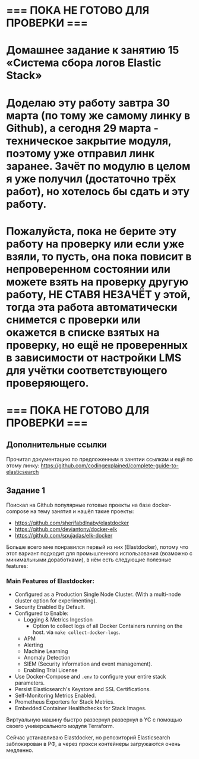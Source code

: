 # === ПОКА НЕ ГОТОВО ДЛЯ ПРОВЕРКИ === 

# Домашнее задание к занятию 15 «Система сбора логов Elastic Stack»

# Доделаю эту работу завтра 30 марта (по тому же самому линку в Github), а сегодня 29 марта  - техническое закрытие модуля, поэтому уже отправил линк заранее. Зачёт по модулю в целом я уже получил (достаточно трёх работ), но хотелось бы сдать и эту работу.

# Пожалуйста, пока не берите эту работу на проверку или если уже взяли, то пусть, она пока повисит в непроверенном состоянии или можете взять на проверку другую работу, НЕ СТАВЯ НЕЗАЧЁТ у этой, тогда эта работа автоматически снимется с проверки или окажется в списке взятых на проверку, но ещё не проверенных в зависимости от настройки LMS для учётки соответствующего проверяющего.

# === ПОКА НЕ ГОТОВО ДЛЯ ПРОВЕРКИ === 


## Дополнительные ссылки

Прочитал документацию по предложенным в занятии ссылкам и ещё по этому линку: https://github.com/codingexplained/complete-guide-to-elasticsearch

## Задание 1
Поискал на Github популярные готовые проекты на базе docker-compose на тему занятия и нашёл такие проекты:

* https://github.com/sherifabdlnaby/elastdocker
* https://github.com/deviantony/docker-elk
* https://github.com/spujadas/elk-docker

Больше всего мне понравился первый из них (Elastdocker), потому что этот вариант подходит для промышленного использования (возможно с минимальными доработками), в нём есть следующие полезные features:

### Main Features of Elastdocker:
- Configured as a Production Single Node Cluster. (With a multi-node cluster option for experimenting).
- Security Enabled By Default.
- Configured to Enable:
  - Logging & Metrics Ingestion
    - Option to collect logs of all Docker Containers running on the host. via `make collect-docker-logs`.
  - APM
  - Alerting
  - Machine Learning
  - Anomaly Detection
  - SIEM (Security information and event management).
  - Enabling Trial License
- Use Docker-Compose and `.env` to configure your entire stack parameters.
- Persist Elasticsearch's Keystore and SSL Certifications.
- Self-Monitoring Metrics Enabled.
- Prometheus Exporters for Stack Metrics.
- Embedded Container Healthchecks for Stack Images.

Виртуальную машину быстро развернул развернул в YC с помощью своего универсального модуля Terraform.

Сейчас устанавливаю Elastdocker, но репозиторий Elasticsearch заблокирован в РФ, а через прокси контейнеры загружаются очень медленно.

